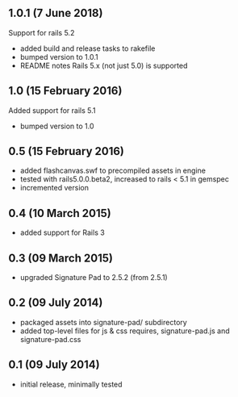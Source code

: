 ## 1.0.1 (7 June 2018)
Support for rails 5.2
- added build and release tasks to rakefile
- bumped version to 1.0.1
- README notes Rails 5.x (not just 5.0) is supported

## 1.0 (15 February 2016)
Added support for rails 5.1 
- bumped version to 1.0

## 0.5 (15 February 2016)

  - added flashcanvas.swf to precompiled assets in engine
  - tested with rails5.0.0.beta2, increased to rails < 5.1 in gemspec
  - incremented version

## 0.4 (10 March 2015)

  - added support for Rails 3

## 0.3 (09 March 2015)

  - upgraded Signature Pad to 2.5.2 (from 2.5.1)

## 0.2 (09 July 2014)

  - packaged assets into signature-pad/ subdirectory
  - added top-level files for js & css requires, signature-pad.js and signature-pad.css

## 0.1 (09 July 2014)
  
  - initial release, minimally tested

